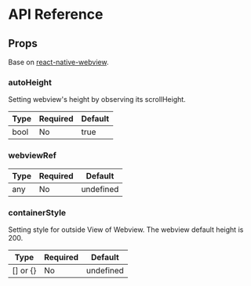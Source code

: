 # API Reference

## Props

Base on [react-native-webview](https://github.com/react-native-webview/react-native-webview/blob/master/docs/Reference.md).

### autoHeight

Setting webview's height by observing its scrollHeight.

| Type | Required | Default |
| ---- | -------- | ------- |
| bool | No       | true    |

### webviewRef

| Type | Required | Default   |
| ---- | -------- | --------- |
| any  | No       | undefined |

### containerStyle

Setting style for outside View of Webview.
The webview default height is 200.

| Type      | Required | Default   |
| --------- | -------- | --------- |
| [] or {}  | No       | undefined |
